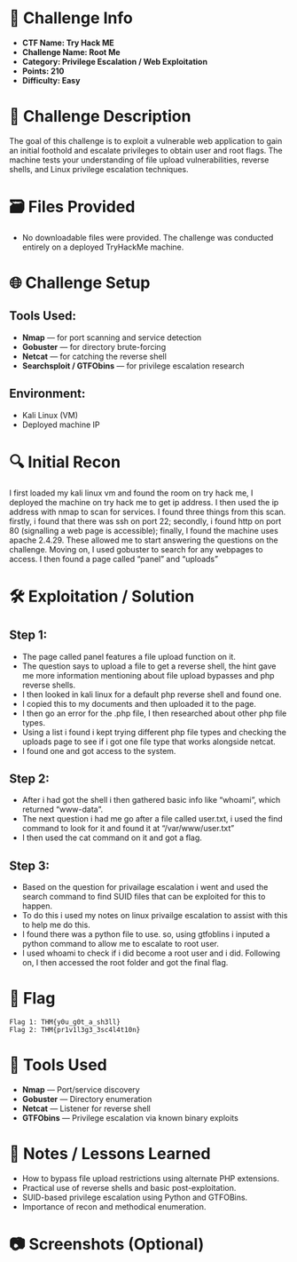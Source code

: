 # 📌 Challenge Info

- **CTF Name: Try Hack ME**
- **Challenge Name: Root Me**
- **Category: Privilege Escalation / Web Exploitation**
- **Points: 210**
- **Difficulty: Easy**

# 🧠 Challenge Description

The goal of this challenge is to exploit a vulnerable web application to gain an initial foothold and escalate privileges to obtain user and root flags. The machine tests your understanding of file upload vulnerabilities, reverse shells, and Linux privilege escalation techniques.

# 🗃️ Files Provided

- No downloadable files were provided. The challenge was conducted entirely on a deployed TryHackMe machine.

# 🌐 Challenge Setup

## **Tools Used:**

- **Nmap** — for port scanning and service detection
- **Gobuster** — for directory brute-forcing
- **Netcat** — for catching the reverse shell
- **Searchsploit / GTFObins** — for privilege escalation research

## **Environment:**

- Kali Linux (VM)
- Deployed machine IP

# 🔍 Initial Recon

I first loaded my kali linux vm and found the room on try hack me, I deployed the machine on try hack me to get ip address. I then used the ip address with nmap to scan for services. I found three things from this scan. firstly, i found that there was ssh on port 22; secondly, i found http on port 80 (signalling a web page is accessible); finally, I found the machine uses apache 2.4.29. These allowed me to start answering the questions on the challenge. Moving on, I used gobuster to search for any webpages to access. I then found a page called “panel” and “uploads”

# 🛠️ Exploitation / Solution

## Step 1:

- The page called panel features a file upload function on it.
- The question says to upload a file to get a reverse shell, the hint gave me more information mentioning about file upload bypasses and php reverse shells.
- I then looked in kali linux for a default php reverse shell and found one.
- I copied this to my documents and then uploaded it to the page.
- I then go an error for the .php file, I then researched about other php file types.
- Using a list i found i kept trying different php file types and checking the uploads page to see if i got one file type that works alongside netcat.
- I found one and got access to the system.

## Step 2:

- After i had got the shell i then gathered basic info like “whoami”, which returned “www-data”.
- The next question i had me go after a file called user.txt, i used the find command to look for it and found it at “/var/www/user.txt”
- I then used the cat command on it and got a flag.

## Step 3:

- Based on the question for privailage escalation i went and used the search command to find SUID files that can be exploited for this to happen.
- To do this i used my notes on linux privailge escalation to assist with this to help me do this.
- I found there was a python file to use. so, using gtfoblins i inputed a python command to allow me to escalate to root user.
- I used whoami to check if i did become a root user and i did. Following on, I then accessed the root folder and got the final flag.

# 🏴 Flag

```
Flag 1: THM{y0u_g0t_a_sh3ll}
Flag 2: THM{pr1v1l3g3_3sc4l4t10n}
```

# 🧪 Tools Used

- **Nmap** — Port/service discovery
- **Gobuster** — Directory enumeration
- **Netcat** — Listener for reverse shell
- **GTFObins** — Privilege escalation via known binary exploits

# 📝 Notes / Lessons Learned

- How to bypass file upload restrictions using alternate PHP extensions.
- Practical use of reverse shells and basic post-exploitation.
- SUID-based privilege escalation using Python and GTFOBins.
- Importance of recon and methodical enumeration.

# 📷 Screenshots (Optional)
